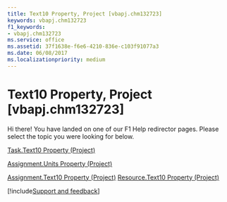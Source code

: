 ```yaml
---
title: Text10 Property, Project [vbapj.chm132723]
keywords: vbapj.chm132723
f1_keywords:
- vbapj.chm132723
ms.service: office
ms.assetid: 37f1638e-f6e6-4210-836e-c103f91077a3
ms.date: 06/08/2017
ms.localizationpriority: medium
---
```



# Text10 Property, Project [vbapj.chm132723]

Hi there! You have landed on one of our F1 Help redirector pages. Please select the topic you were looking for below.

[Task.Text10 Property (Project)](https://msdn.microsoft.com/library/e4f41f32-a3a3-a672-c179-2661521d5741%28Office.15%29.aspx)

[Assignment.Units Property (Project)](https://msdn.microsoft.com/library/feab9879-5566-a7b6-061d-47e231ac64a1%28Office.15%29.aspx)

[Assignment.Text10 Property (Project)](https://msdn.microsoft.com/library/5d6cc09f-4ef8-7aa9-7840-6a4ba341f55f%28Office.15%29.aspx)
[Resource.Text10 Property (Project)](https://msdn.microsoft.com/library/ea30e4b1-1cda-d94e-39d8-ef94bb67366e%28Office.15%29.aspx)

[!include[Support and feedback](~/includes/feedback-boilerplate.md)]